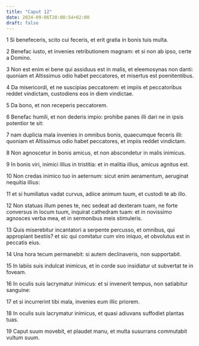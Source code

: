 ```yaml
---
title: "Caput 12"
date: 2024-09-06T20:00:54+02:00
draft: false
---
```



1 Si benefeceris, scito cui feceris, et erit gratia in bonis tuis multa.

2 Benefac iusto, et invenies retributionem magnam: et si non ab ipso, certe a Domino.

3 Non est enim ei bene qui assiduus est in malis, et eleemosynas non danti: quoniam et Altissimus odio habet peccatores, et misertus est poenitentibus.

4 Da misericordi, et ne suscipias peccatorem: et impiis et peccatoribus reddet vindictam, custodiens eos in diem vindictae.

5 Da bono, et non receperis peccatorem.

6 Benefac humili, et non dederis impio: prohibe panes illi dari ne in ipsis potentior te sit:

7 nam duplicia mala invenies in omnibus bonis, quaecumque feceris illi: quoniam et Altissimus odio habet peccatores, et impiis reddet vindictam.

8 Non agnoscetur in bonis amicus, et non abscondetur in malis inimicus.

9 In bonis viri, inimici illius in tristitia: et in malitia illius, amicus agnitus est.

10 Non credas inimico tuo in aeternum: sicut enim aeramentum, aeruginat nequitia illius:

11 et si humiliatus vadat curvus, adiice animum tuum, et custodi te ab illo.

12 Non statuas illum penes te, nec sedeat ad dexteram tuam, ne forte conversus in locum tuum, inquirat cathedram tuam: et in novissimo agnosces verba mea, et in sermonibus meis stimuleris.

13 Quis miserebitur incantatori a serpente percusso, et omnibus, qui appropiant bestiis? et sic qui comitatur cum viro iniquo, et obvolutus est in peccatis eius.

14 Una hora tecum permanebit: si autem declinaveris, non supportabit.

15 In labiis suis indulcat inimicus, et in corde suo insidiatur ut subvertat te in foveam.

16 In oculis suis lacrymatur inimicus: et si invenerit tempus, non satiabitur sanguine:

17 et si incurrerint tibi mala, invenies eum illic priorem.

18 In oculis suis lacrymatur inimicus, et quasi adiuvans suffodiet plantas tuas.

19 Caput suum movebit, et plaudet manu, et multa susurrans commutabit vultum suum.

